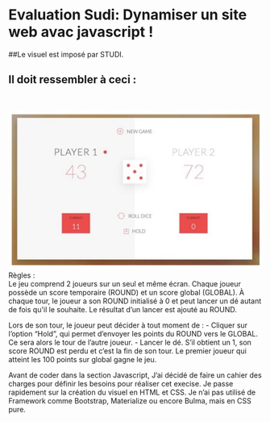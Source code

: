 # Evaluation Sudi: Dynamiser un site web avac javascript !


##Le visuel est imposé par STUDI.
## Il doit ressembler à ceci : 
<br>

![Visuel démandé](./asset/img/Image1.jpg)
<br>
Règles :
<br>
 Le jeu comprend 2 joueurs sur un seul et même écran. Chaque joueur possède un score temporaire (ROUND) et un score global (GLOBAL). À chaque tour, le joueur a son ROUND initialisé à 0 et peut lancer un dé autant de fois qu'il le souhaite. Le résultat d’un lancer est ajouté au ROUND.
 
Lors de son tour, le joueur peut décider à tout moment de : - Cliquer sur l’option “Hold”, qui permet d’envoyer les points du ROUND vers le GLOBAL. Ce sera alors le tour de l’autre joueur. - Lancer le dé. S’il obtient un 1, son score ROUND est perdu et c’est la fin de son tour. Le premier joueur qui atteint les 100 points sur global gagne le jeu.

Avant de coder dans la section Javascript, J’ai décidé de faire un cahier des charges pour définir les besoins pour réaliser cet execise.
Je passe rapidement sur la création du visuel en HTML et CSS. Je n’ai pas utilisé de Framework comme Bootstrap, Materialize ou encore Bulma, mais en CSS pure.
